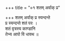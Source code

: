 +++
title = "०१ शतम् अर्वाक् प्र"

+++
शतम् अर्वाक् प्र स्यन्दन्ते  
प्र स्यन्दन्ते शतं परः ।  
शतं वृत्रस्य काण्डानि  
तेभ्य आपो वि धावथ ॥
